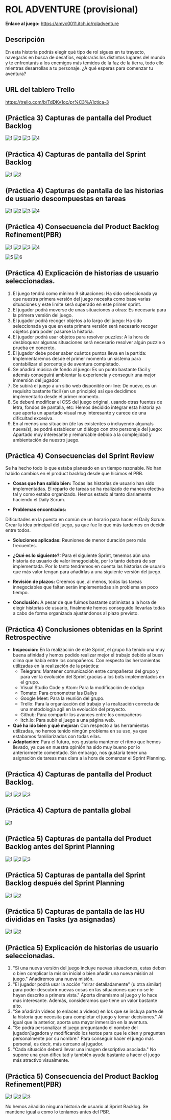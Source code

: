 
# ROL ADVENTURE (provisional)
  **Enlace al juego:** https://amvc0011.itch.io/roladventure
  
  
## Descripción

En esta historia podrás elegir qué tipo de rol sigues en tu trayecto, navegarás en busca de desafíos, explorarás los distintos lugares del mundo y te enfrentarás a los enemigos más temidos de la faz de la tierra, todo ello mientras desarrollas a tu personaje. ¿A qué esperas para comenzar tu aventura?

## URL del tablero Trello
https://trello.com/b/TdDKv1oc/pr%C3%A1ctica-3

## (Práctica 3) Capturas de pantalla del Product Backlog

![1](https://user-images.githubusercontent.com/78792818/111515472-1b995100-8753-11eb-976e-e525d3cb5c42.png)
![2](https://user-images.githubusercontent.com/78792818/111515592-4388b480-8753-11eb-8163-fd7a9132d2b3.png)
![3](https://user-images.githubusercontent.com/66868520/111516454-35876380-8754-11eb-8c71-d3861dd799bb.JPG)
![4](https://user-images.githubusercontent.com/66868520/111516598-610a4e00-8754-11eb-9c30-2bea79f4347c.JPG)

## (Práctica 4) Capturas de pantalla del Sprint Backlog

![1](https://user-images.githubusercontent.com/78792818/112309267-6fe88780-8ca3-11eb-8ef7-e471d2a0fffe.png)
![2](https://user-images.githubusercontent.com/66868520/112309849-28aec680-8ca4-11eb-9365-136ead519346.jpeg)

## (Práctica 4) Capturas de pantalla de las historias de usuario descompuestas en tareas

![1](https://user-images.githubusercontent.com/78792818/113158377-084eb100-923c-11eb-84b0-a7fabb1358b7.png)
![2](https://user-images.githubusercontent.com/78795146/113159908-44cedc80-923d-11eb-9084-ecc589833ad3.jpeg)
![3](https://user-images.githubusercontent.com/66868520/113158990-8c089d80-923c-11eb-8c32-a7ee08aee169.jpeg)
![4](https://user-images.githubusercontent.com/78792818/113160151-852e5a80-923d-11eb-800b-259799190a2e.png)

## (Práctica 4) Consecuencia del Product Backlog Refinement(PBR)

![1](https://user-images.githubusercontent.com/66868520/113691400-a921ee00-96cc-11eb-880e-cc782755301c.jpeg)
![2](https://user-images.githubusercontent.com/78795146/113691781-1b92ce00-96cd-11eb-924a-d743dc3a0284.jpeg)
![3](https://user-images.githubusercontent.com/49394226/113692127-80e6bf00-96cd-11eb-89d8-95bc104b825c.jpeg)
![4](https://user-images.githubusercontent.com/78792818/113692625-01a5bb00-96ce-11eb-9f9c-fb54425ad521.png)

![5](https://user-images.githubusercontent.com/66868520/113693225-ade7a180-96ce-11eb-953f-466bc55e63a9.jpeg)
![6](https://user-images.githubusercontent.com/78795146/113693465-ec7d5c00-96ce-11eb-936c-ccda746b7e07.jpeg)

## (Práctica 4) Explicación de historias de usuario seleccionadas.
  1. El juego tendrá como mínimo 9 situaciones: Ha sido seleccionada ya que nuestra primera versión del juego necesita como base varias situaciones y este limite será superado en este primer sprint.
  2. El jugador podrá moverse de unas situaciones a otras: Es necesaria para la primera versión del juego.
  3. El jugador podrá recoger objetos a lo largo del juego: Ha sido seleccionada ya que en esta primera versión será necesario recoger objetos para poder pasarse la historia.
  4. El jugador podrá usar objetos para resolver puzzles: A la hora de desbloquear algunas situaciones será necesario resolver algún puzzle o prueba en concreto.
  7. El jugador debe poder saber cuántos puntos lleva en la partida: Implementaremos desde el primer momento un sistema para contabilizar el porcentaje de aventura completado.
  10. Se añadirá música de fondo al juego: Es un punto bastante fácil y además conseguirá ambientar la experiencia y conseguir una mejor inmersión del jugador.
  11. Se subirá el juego a un sitio web disponible on-line: De nuevo, es un requisito bastante fácil (en un principio) así que decidimos implementarlo desde el primer momento.
  16. Se deberá modificar el CSS del juego original, usando otras fuentes de letra, fondos de pantalla, etc: Hemos decidido integrar esta historia ya que aporta un apartado visual muy interesante y carece de una dificultad excesiva.
  18. En al menos una situación (de las existentes o incluyendo alguna/s nueva/s), se podrá establecer un diálogo con otro personaje del juego: Apartado muy interesante y remarcable debido a la complejidad y ambientación de nuestro juego.


## (Práctica 4) Consecuencias del Sprint Review

Se ha hecho todo lo que estaba planeado en un tiempo razonable.
No han habido cambios en el product backlog desde que hicimos el PRB.

 - **Cosas que han salido bien:**
Todas las historias de usuario han sido implementadas.
El reparto de tareas se ha realizado de manera efectiva tal y como estaba organizado.
Hemos estado al tanto diariamente haciendo el Daily Scrum.

 - **Problemas encontrados:**

Dificultades en la puesta en común de un horario para hacer el Daily Scrum.
Crear la idea principal del juego, ya que fue lo que más tardamos en decidir entre todos.

 - **Soluciones aplicadas:**
Reuniones de menor duración pero más frecuentes.

 - **¿Qué es lo siguiente?:**
Para el siguiente Sprint, tenemos aún una historia de usuario de valor innegociable, por lo tanto deberá de ser implementada. 
Por lo tanto tendremos en cuenta las historias de usuario que más valor tengan para añadirlas a una siguiente versión del juego.

 - **Revisión de plazos:**
Creemos que, al menos, todas las tareas innegociables que faltan serán implementadas sin problema en poco tiempo.

 - **Conclusión:**
A pesar de que fuimos bastante optimistas a la hora de elegir historias de usuario, finalmente hemos conseguido llevarlas todas a cabo de forma organizada ajustándonos al plazo previsto.


## (Práctica 4) Conclusiones obtenidas en la Sprint Retrospective
 - **Inspección:**
 En la realización de este Sprint, el grupo ha tenido una muy buena afinidad y hemos podido realizar mejor el trabajo debido al buen clima que había entre los compañeros.
 Con respecto las herramientas utilizadas en la realización de la práctica:
   - Telegram: Mantener comunicación entre compañeros del grupo y para ver la evolución del Sprint gracias a los bots implementados en el grupo.
   - Visual Studio Code y Atom: Para la modificación de código
   - Tomato: Para cronometrar las Dailys
   - Google Meet: Para la reunión del grupo.
   - Trello: Para la organización del trabajo y la realización correcta de una metodología agil en la evolución del proyecto.
   - Github: Para compartir los avances entre los compañeros
   - Itch.io: Para subir el juego a una página web.
 - **Qué ha ido bien y qué mejorar:**
Con respecto a las herramientas utilizadas, no hemos tenido nimgún problema en su uso, ya que estabamos familiarizados con todas ellas.
 - **Adaptación:**
Para el futuro, nos gustaría mantener el ritmo que hemos llevado, ya que en nuestra opinión ha sido muy bueno por lo anteriormente comentado. Sin embargo, nos gustaría tener una asignación de tareas mas clara a la hora de comenzar el Sprint Planning.

## (Práctica 4) Capturas de pantalla del Product Backlog.
![1](https://user-images.githubusercontent.com/66868520/115224201-de86fc80-a10c-11eb-9ace-8ea86b2646e0.jpeg)
![2](https://user-images.githubusercontent.com/66868520/115224255-f0689f80-a10c-11eb-91d9-45771c117cc8.jpeg)
![3](https://user-images.githubusercontent.com/66868520/115224121-cb742c80-a10c-11eb-910c-c280d1465d11.jpeg)


## (Práctica 4) Captura de pantalla global
![1](https://user-images.githubusercontent.com/66868520/115224700-7b499a00-a10d-11eb-891e-c86bb395d4db.jpeg)

## (Práctica 5) Capturas de pantalla del Product Backlog antes del Sprint Planning
![1](https://user-images.githubusercontent.com/66868520/115224201-de86fc80-a10c-11eb-9ace-8ea86b2646e0.jpeg)
![2](https://user-images.githubusercontent.com/66868520/115224255-f0689f80-a10c-11eb-91d9-45771c117cc8.jpeg)
![3](https://user-images.githubusercontent.com/66868520/115224121-cb742c80-a10c-11eb-910c-c280d1465d11.jpeg)

## (Práctica 5) Capturas de pantalla del Sprint Backlog después del Sprint Planning
![1](https://user-images.githubusercontent.com/49394226/115369656-9f1de600-a1c8-11eb-8bb7-7861fe8ee8cd.jpeg)
![2](https://user-images.githubusercontent.com/49394226/115369794-bfe63b80-a1c8-11eb-86c9-d32305d65475.jpeg)

## (Práctica 5) Capturas de pantalla de las HU divididas en Tasks (ya asignadas)
![1](https://user-images.githubusercontent.com/78792818/115372897-a5619180-a1cb-11eb-9375-e12251a9f505.png)
![2](https://user-images.githubusercontent.com/78792818/115372923-ab577280-a1cb-11eb-90b8-01a4454b82fd.png)

## (Práctica 5) Explicación de historias de usuario seleccionadas.
  1. "Si una nueva versión del juego incluye nuevas situaciones, estas deben o bien complicar la misión inicial o bien añadir una nueva misión al juego." Añadiremos una nueva misión.
  2. "El jugador podrá usar la acción “mirar detalladamente” (u otra similar) para poder descubrir nuevas cosas en las situaciones que no se le hayan descrito a primera vista." Aporta dinamismo al juego y lo hace más interesante. Además, consideramos que tiene un valor bastante alto.
  3. "Se añadirán videos (o enlaces a vídeos) en los que se incluya parte de la historia que necesita para completar el juego y tomar decisiones." Al igual que la anterior, aporta una mayor inmersión en la aventura.
  4. "Se podrá personalizar el juego preguntando el nombre del jugador/jugadora y modificando los textos para que le citen y pregunten personalmente por su nombre." Para conseguir hacer el juego más personal, es decir, más cercano al jugador.
  5. "Cada situación deberá llevar una imagen descriptiva asociada." No supone una gran dificultad y también ayuda bastante a hacer el juego más atractivo visualmente.

## (Práctica 5) Consecuencia del Product Backlog Refinement(PBR)

![1](https://user-images.githubusercontent.com/66868520/116217600-182db800-a74a-11eb-8b6a-608c9a4efe54.jpeg)
![2](https://user-images.githubusercontent.com/66868520/116217686-28de2e00-a74a-11eb-8321-765e6a7c8e39.jpeg)
![3](https://user-images.githubusercontent.com/78795146/116218251-a2761c00-a74a-11eb-825e-35acc707ba5e.jpeg)

No hemos añadido ninguna historia de usuario al Sprint Backlog. Se mantiene igual a como lo teníamos antes del PBR.














